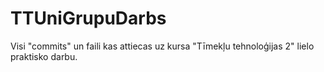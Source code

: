 # TTUniGrupuDarbs
Visi "commits" un faili kas attiecas uz kursa "Tīmekļu tehnoloģijas 2" lielo praktisko darbu. 
